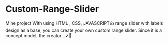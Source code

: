 # Custom-Range-Slider
Mine project  With  using  HTML , CSS, JAVASCRIPT👍 range slider with labels design as a base, you can create your own custom range slider. Since it is a concept model, the creator ..✔🤞
